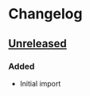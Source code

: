 # Changelog

<!-- Follow the guidelines at: https://keepachangelog.com/ -->

## [Unreleased]

### Added

- Initial import

[Unreleased]: https://github.com/vital-software/sbt-update-lines/compare/v0.0.1...HEAD
[0.0.1]: https://github.com/vital-software/sbt-update-lines/releases/tag/v0.0.1

